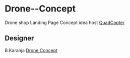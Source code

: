 # Drone--Concept
Drone shop Landing Page Concept idea host <a href="https://github.com/zecollokaris/Remote-Control-Falcon-1-Quadcopter">QuadCopter</a>

## Designer
B.Karanja <a href="https://m4lw0r3.github.io/Drone--Concept/">Drone Concept</a>
